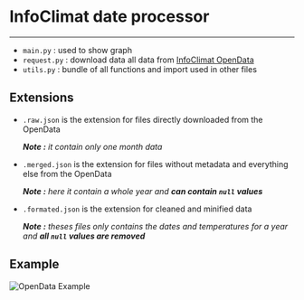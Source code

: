 # InfoClimat date processor

---
 * `main.py` : used to show graph
 * `request.py` : download data all data from [InfoClimat OpenData](https://www.infoclimat.fr/opendata/)
 * `utils.py` : bundle of all functions and import used in other files

Extensions
---
 * `.raw.json` is the extension for files directly downloaded from the OpenData

    ***Note :*** *it contain only one month data*
 * `.merged.json` is the extension for files without metadata and everything else from the OpenData

    ***Note :*** *here it contain a whole year and* ***can contain `null` values***

 * `.formated.json` is the extension for cleaned and minified data

    ***Note :*** *theses files only contains the dates and temperatures for a year and* ***all `null` values are removed***
    
Example
---
![OpenData Example](https://user-images.githubusercontent.com/74969657/166501403-d7acb4f7-634b-4a64-a369-09ae2d86bdd0.png)
